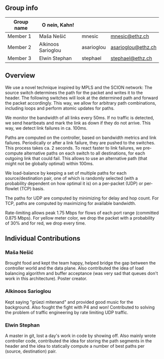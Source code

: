## Group info

| Group name | O nein, Kahn! |  |  |
| --- | --- | --- | --- |
| Member 1 | Maša Nešić | mnesic | mnesic@ethz.ch |
| Member 2 | Alkinoos Sarioglou | asarioglou | asarioglou@ethz.ch |
| Member 3 | Elwin Stephan | stephael | stephael@ethz.ch |

## Overview

We use a novel technique inspired by MPLS and the SCION network: The source switch determines the path for the packet and writes it to the header. The following switches will look at the
determined path and forward the packet accordingly. This way, we allow for arbitrary path combinations,
including loops and perform atomic updates for paths.

We monitor the bandwidth of all links every 50ms. If no traffic is detected, we send heartbeats and mark the link as
down if they do not arrive. This way, we detect link failures in ca. 100ms.

Paths are computed on the controller, based on bandwidth metrics and link failures. Periodically or after a link failure, they are pushed to the switches. This process takes ca. 2 seconds. To react faster
to link failures, we pre-compute alternative paths on each switch to all destinations, for each outgoing link that could
fail. This allows to use an alternative path (that might not be globally optimal) within 100ms.

We load-balance by keeping a set of multiple paths for each source/destination pair, one of which is randomly
selected (with a probability dependent on how optimal it is) on a per-packet (UDP) or per-flowlet (TCP) basis.

The paths for UDP are computed by minimizing for delay and hop count. For TCP, paths are computed by maximizing for
available bandwidth.

Rate-limiting allows peak 1.75 Mbps for flows of each port range (committed 0.875 Mbps). For yellow meter color, we drop the packet with a probability of 30% and for red, we drop every time.

## Individual Contributions

### Maša Nešić

Brought food and kept the team happy, helped bridge the gap between the controller world and the data plane.
Also contributed the idea of load balancing algorithm and buffer acceptance (was very sad that queues don't work in this
architecture). Poster creator.

### Alkinoos Sarioglou

Kept saying "grüezi mitenand" and provided good music for the background.
Also fought the fight with P4 and won! Contributed to solving the problem of traffic engineering by rate limiting
UDP traffic.

### Elwin Stephan

A master in git, lost a day's work in code by showing off.
Also mainly wrote controller code, contributed the idea for storing the path segments in the header and the idea
to statically compute a number of best paths per (source, destination) pair.
